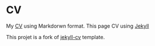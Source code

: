 # CV

My [CV](https://start974.github.io/cv/) using Markdorwn format.
This page CV using [Jekyll](https://jekyllrb.com/)

This projet is a fork of [jekyll-cv](https://github.com/Stavrospanakakis/jekyll-cv) template.
